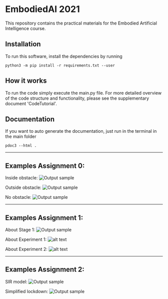# EmbodiedAI 2021
This repository contains the practical materials for the Embodied Artificial Intelligence course.

## Installation
To run this software, install the dependencies by running

    python3 -m pip install -r requirements.txt --user

## How it works
To run the code simply execute the main.py file. For more detailed overview of the code structure and functionality, please see the supplementary document 'CodeTutorial'.

## Documentation
If you want to auto generate the documentation, just run in the terminal in the main folder
    
    pdoc3 --html .

_____

## Examples Assignment 0:

Inside obstacle:
![Output sample](gifs/Assignment0/convex_inside.gif)

Outside obstacle:
![Output sample](gifs/Assignment0/convex_outside.gif)

No obstacle:
![Output sample](gifs/Assignment0/no_obstacle.gif)

_____

## Examples Assignment 1: 

About Stage 1:
![Output sample](gifs/Assignment1/demo_pt0.gif)


About Experiment 1:
![alt text](gifs/Assignment1/demo_pt1.PNG)


About Experiment 2:
![alt text](gifs/Assignment1/demo_pt2.png)

_____

## Examples Assignment 2:

SIR model:
![Output sample](gifs/Assignment2/covid.gif)

Simplified lockdown:
![Output sample](gifs/Assignment2/covid1.gif)

